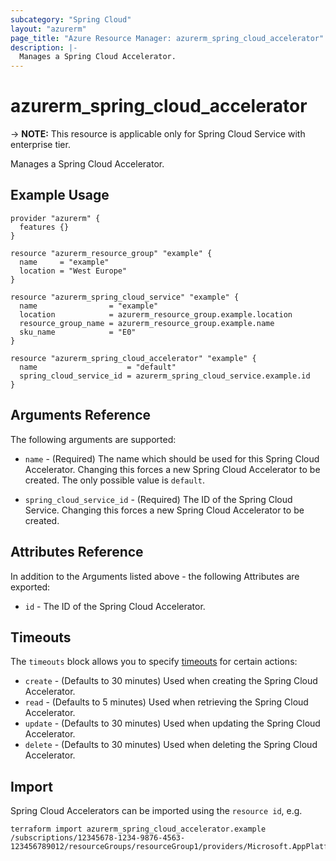 ```yaml
---
subcategory: "Spring Cloud"
layout: "azurerm"
page_title: "Azure Resource Manager: azurerm_spring_cloud_accelerator"
description: |-
  Manages a Spring Cloud Accelerator.
---
```


# azurerm_spring_cloud_accelerator

-> **NOTE:** This resource is applicable only for Spring Cloud Service with enterprise tier.

Manages a Spring Cloud Accelerator.

## Example Usage

```hcl
provider "azurerm" {
  features {}
}

resource "azurerm_resource_group" "example" {
  name     = "example"
  location = "West Europe"
}

resource "azurerm_spring_cloud_service" "example" {
  name                = "example"
  location            = azurerm_resource_group.example.location
  resource_group_name = azurerm_resource_group.example.name
  sku_name            = "E0"
}

resource "azurerm_spring_cloud_accelerator" "example" {
  name                    = "default"
  spring_cloud_service_id = azurerm_spring_cloud_service.example.id
}
```

## Arguments Reference

The following arguments are supported:

* `name` - (Required) The name which should be used for this Spring Cloud Accelerator. Changing this forces a new Spring Cloud Accelerator to be created. The only possible value is `default`.

* `spring_cloud_service_id` - (Required) The ID of the Spring Cloud Service. Changing this forces a new Spring Cloud Accelerator to be created.

## Attributes Reference

In addition to the Arguments listed above - the following Attributes are exported:

* `id` - The ID of the Spring Cloud Accelerator.

## Timeouts

The `timeouts` block allows you to specify [timeouts](https://www.terraform.io/language/resources/syntax#operation-timeouts) for certain actions:

* `create` - (Defaults to 30 minutes) Used when creating the Spring Cloud Accelerator.
* `read` - (Defaults to 5 minutes) Used when retrieving the Spring Cloud Accelerator.
* `update` - (Defaults to 30 minutes) Used when updating the Spring Cloud Accelerator.
* `delete` - (Defaults to 30 minutes) Used when deleting the Spring Cloud Accelerator.

## Import

Spring Cloud Accelerators can be imported using the `resource id`, e.g.

```shell
terraform import azurerm_spring_cloud_accelerator.example /subscriptions/12345678-1234-9876-4563-123456789012/resourceGroups/resourceGroup1/providers/Microsoft.AppPlatform/Spring/service1/applicationAccelerators/default
```
